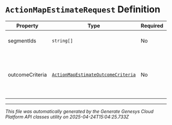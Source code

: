 # `ActionMapEstimateRequest` Definition

| Property | Type | Required | Description |
|----------|------|----------|-------------|
| segmentIds | `string[]` | No | List of Segment IDs. |
| outcomeCriteria | [`ActionMapEstimateOutcomeCriteria`](actionmapestimateoutcomecriteria-definition.md) | No | Outcome Criteria containing outcomeId and probability thresholds. |

---

*This file was automatically generated by the Generate Genesys Cloud Platform API classes utility on 2025-04-24T15:04:25.733Z*